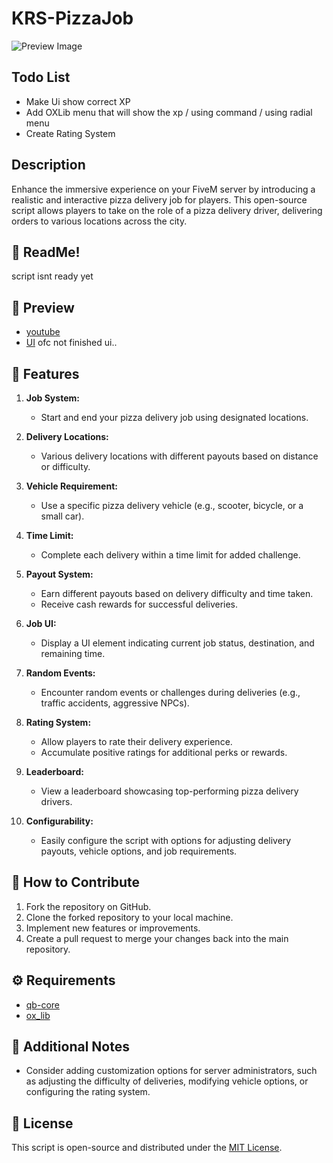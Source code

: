 # KRS-PizzaJob
![Preview Image](https://media.discordapp.net/attachments/1128724459478601888/1196040740871098458/image-removebg-preview_1.png?ex=65b62ebd&is=65a3b9bd&hm=2189f3d25a3492b5bc70dcfd5d179420f884bd62259a3b46169f7032e53e6672&=&format=webp&quality=lossless&width=618&height=488)

## Todo List
- Make Ui show correct XP
- Add OXLib menu that will show the xp / using command / using radial menu
- Create Rating System 

## Description

Enhance the immersive experience on your FiveM server by introducing a realistic and interactive pizza delivery job for players. This open-source script allows players to take on the role of a pizza delivery driver, delivering orders to various locations across the city.

## 📖 ReadMe!
script isnt ready yet

## 🎥 Preview
- [youtube](Soon)
- [UI](https://media.discordapp.net/attachments/1195317892103802930/1196379152702513182/image.png?ex=65b769e9&is=65a4f4e9&hm=4a19d75201abf506dc8572e4949ea4b27dd9bd1e3f06ec3ae6ff1772ca0d5077&=&format=webp&quality=lossless&width=814&height=484) 
ofc not finished ui..

## 🍕 Features

1. **Job System:**
   - Start and end your pizza delivery job using designated locations.

2. **Delivery Locations:**
   - Various delivery locations with different payouts based on distance or difficulty.

3. **Vehicle Requirement:**
   - Use a specific pizza delivery vehicle (e.g., scooter, bicycle, or a small car).

4. **Time Limit:**
   - Complete each delivery within a time limit for added challenge.

5. **Payout System:**
   - Earn different payouts based on delivery difficulty and time taken.
   - Receive cash rewards for successful deliveries.

6. **Job UI:**
   - Display a UI element indicating current job status, destination, and remaining time.

7. **Random Events:**
   - Encounter random events or challenges during deliveries (e.g., traffic accidents, aggressive NPCs).

8. **Rating System:**
   - Allow players to rate their delivery experience.
   - Accumulate positive ratings for additional perks or rewards.

9. **Leaderboard:**
   - View a leaderboard showcasing top-performing pizza delivery drivers.

10. **Configurability:**
    - Easily configure the script with options for adjusting delivery payouts, vehicle options, and job requirements.

## 🚀 How to Contribute

1. Fork the repository on GitHub.
2. Clone the forked repository to your local machine.
3. Implement new features or improvements.
4. Create a pull request to merge your changes back into the main repository.

## ⚙️ Requirements

- [qb-core](https://github.com/qbcore-framework/qb-core)
- [ox_lib](https://github.com/overextended/ox_lib)

## 📝 Additional Notes

- Consider adding customization options for server administrators, such as adjusting the difficulty of deliveries, modifying vehicle options, or configuring the rating system.

## 📄 License

This script is open-source and distributed under the [MIT License](LICENSE).
